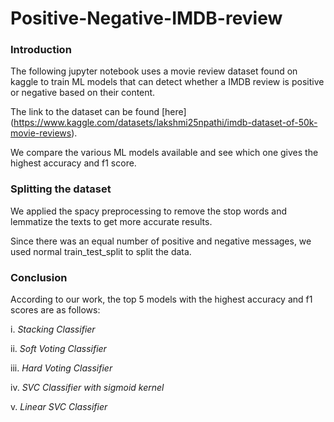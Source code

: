 # Positive-Negative-IMDB-review

### Introduction 

The following jupyter notebook uses a movie review dataset found on kaggle to train ML models that can detect whether a IMDB  review is positive or negative based on their content.

The link to the dataset can be found [here] (https://www.kaggle.com/datasets/lakshmi25npathi/imdb-dataset-of-50k-movie-reviews).

We compare the various ML models available and see which one gives the highest accuracy and f1 score. 

### Splitting the dataset

We applied the spacy preprocessing to remove the stop words and lemmatize the texts to get more accurate results.

Since there was an equal number of positive and negative messages, we used normal train_test_split to split the data.

### Conclusion

According to our work, the top 5 models with the highest accuracy and f1 scores are as follows:

i. *Stacking Classifier*

ii. *Soft Voting Classifier*

iii. *Hard Voting Classifier*

iv. *SVC Classifier with sigmoid kernel*

v. *Linear SVC Classifier*
